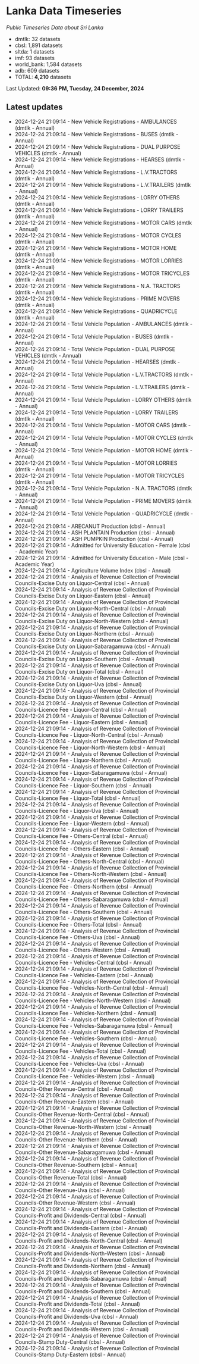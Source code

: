 # Lanka Data Timeseries
*Public Timeseries Data about Sri Lanka*

* dmtlk: 32 datasets
* cbsl: 1,891 datasets
* sltda: 1 datasets
* imf: 93 datasets
* world_bank: 1,584 datasets
* adb: 609 datasets
* TOTAL: **4,210** datasets

Last Updated: **09:36 PM, Tuesday, 24 December, 2024**

## Latest updates

* 2024-12-24 21:09:14 - New Vehicle Registrations - AMBULANCES (dmtlk - Annual)
* 2024-12-24 21:09:14 - New Vehicle Registrations - BUSES (dmtlk - Annual)
* 2024-12-24 21:09:14 - New Vehicle Registrations - DUAL PURPOSE VEHICLES (dmtlk - Annual)
* 2024-12-24 21:09:14 - New Vehicle Registrations - HEARSES (dmtlk - Annual)
* 2024-12-24 21:09:14 - New Vehicle Registrations - L.V.TRACTORS (dmtlk - Annual)
* 2024-12-24 21:09:14 - New Vehicle Registrations - L.V.TRAILERS (dmtlk - Annual)
* 2024-12-24 21:09:14 - New Vehicle Registrations - LORRY OTHERS (dmtlk - Annual)
* 2024-12-24 21:09:14 - New Vehicle Registrations - LORRY TRAILERS (dmtlk - Annual)
* 2024-12-24 21:09:14 - New Vehicle Registrations - MOTOR CARS (dmtlk - Annual)
* 2024-12-24 21:09:14 - New Vehicle Registrations - MOTOR CYCLES (dmtlk - Annual)
* 2024-12-24 21:09:14 - New Vehicle Registrations - MOTOR HOME (dmtlk - Annual)
* 2024-12-24 21:09:14 - New Vehicle Registrations - MOTOR LORRIES (dmtlk - Annual)
* 2024-12-24 21:09:14 - New Vehicle Registrations - MOTOR TRICYCLES (dmtlk - Annual)
* 2024-12-24 21:09:14 - New Vehicle Registrations - N.A. TRACTORS (dmtlk - Annual)
* 2024-12-24 21:09:14 - New Vehicle Registrations - PRIME MOVERS (dmtlk - Annual)
* 2024-12-24 21:09:14 - New Vehicle Registrations - QUADRICYCLE (dmtlk - Annual)
* 2024-12-24 21:09:14 - Total Vehicle Population - AMBULANCES (dmtlk - Annual)
* 2024-12-24 21:09:14 - Total Vehicle Population - BUSES (dmtlk - Annual)
* 2024-12-24 21:09:14 - Total Vehicle Population - DUAL PURPOSE VEHICLES (dmtlk - Annual)
* 2024-12-24 21:09:14 - Total Vehicle Population - HEARSES (dmtlk - Annual)
* 2024-12-24 21:09:14 - Total Vehicle Population - L.V.TRACTORS (dmtlk - Annual)
* 2024-12-24 21:09:14 - Total Vehicle Population - L.V.TRAILERS (dmtlk - Annual)
* 2024-12-24 21:09:14 - Total Vehicle Population - LORRY OTHERS (dmtlk - Annual)
* 2024-12-24 21:09:14 - Total Vehicle Population - LORRY TRAILERS (dmtlk - Annual)
* 2024-12-24 21:09:14 - Total Vehicle Population - MOTOR CARS (dmtlk - Annual)
* 2024-12-24 21:09:14 - Total Vehicle Population - MOTOR CYCLES (dmtlk - Annual)
* 2024-12-24 21:09:14 - Total Vehicle Population - MOTOR HOME (dmtlk - Annual)
* 2024-12-24 21:09:14 - Total Vehicle Population - MOTOR LORRIES (dmtlk - Annual)
* 2024-12-24 21:09:14 - Total Vehicle Population - MOTOR TRICYCLES (dmtlk - Annual)
* 2024-12-24 21:09:14 - Total Vehicle Population - N.A. TRACTORS (dmtlk - Annual)
* 2024-12-24 21:09:14 - Total Vehicle Population - PRIME MOVERS (dmtlk - Annual)
* 2024-12-24 21:09:14 - Total Vehicle Population - QUADRICYCLE (dmtlk - Annual)
* 2024-12-24 21:09:14 - ARECANUT Production (cbsl - Annual)
* 2024-12-24 21:09:14 - ASH PLANTAIN Production (cbsl - Annual)
* 2024-12-24 21:09:14 - ASH PUMPKIN Production (cbsl - Annual)
* 2024-12-24 21:09:14 - Admitted for University Education - Female (cbsl - Academic Year)
* 2024-12-24 21:09:14 - Admitted for University Education - Male (cbsl - Academic Year)
* 2024-12-24 21:09:14 - Agriculture Volume Index (cbsl - Annual)
* 2024-12-24 21:09:14 - Analysis of Revenue Collection of Provincial Councils-Excise Duty on Liquor-Central (cbsl - Annual)
* 2024-12-24 21:09:14 - Analysis of Revenue Collection of Provincial Councils-Excise Duty on Liquor-Eastern (cbsl - Annual)
* 2024-12-24 21:09:14 - Analysis of Revenue Collection of Provincial Councils-Excise Duty on Liquor-North-Central (cbsl - Annual)
* 2024-12-24 21:09:14 - Analysis of Revenue Collection of Provincial Councils-Excise Duty on Liquor-North-Western (cbsl - Annual)
* 2024-12-24 21:09:14 - Analysis of Revenue Collection of Provincial Councils-Excise Duty on Liquor-Northern (cbsl - Annual)
* 2024-12-24 21:09:14 - Analysis of Revenue Collection of Provincial Councils-Excise Duty on Liquor-Sabaragamuwa (cbsl - Annual)
* 2024-12-24 21:09:14 - Analysis of Revenue Collection of Provincial Councils-Excise Duty on Liquor-Southern (cbsl - Annual)
* 2024-12-24 21:09:14 - Analysis of Revenue Collection of Provincial Councils-Excise Duty on Liquor-Total (cbsl - Annual)
* 2024-12-24 21:09:14 - Analysis of Revenue Collection of Provincial Councils-Excise Duty on Liquor-Uva (cbsl - Annual)
* 2024-12-24 21:09:14 - Analysis of Revenue Collection of Provincial Councils-Excise Duty on Liquor-Western (cbsl - Annual)
* 2024-12-24 21:09:14 - Analysis of Revenue Collection of Provincial Councils-Licence Fee - Liquor-Central (cbsl - Annual)
* 2024-12-24 21:09:14 - Analysis of Revenue Collection of Provincial Councils-Licence Fee - Liquor-Eastern (cbsl - Annual)
* 2024-12-24 21:09:14 - Analysis of Revenue Collection of Provincial Councils-Licence Fee - Liquor-North-Central (cbsl - Annual)
* 2024-12-24 21:09:14 - Analysis of Revenue Collection of Provincial Councils-Licence Fee - Liquor-North-Western (cbsl - Annual)
* 2024-12-24 21:09:14 - Analysis of Revenue Collection of Provincial Councils-Licence Fee - Liquor-Northern (cbsl - Annual)
* 2024-12-24 21:09:14 - Analysis of Revenue Collection of Provincial Councils-Licence Fee - Liquor-Sabaragamuwa (cbsl - Annual)
* 2024-12-24 21:09:14 - Analysis of Revenue Collection of Provincial Councils-Licence Fee - Liquor-Southern (cbsl - Annual)
* 2024-12-24 21:09:14 - Analysis of Revenue Collection of Provincial Councils-Licence Fee - Liquor-Total (cbsl - Annual)
* 2024-12-24 21:09:14 - Analysis of Revenue Collection of Provincial Councils-Licence Fee - Liquor-Uva (cbsl - Annual)
* 2024-12-24 21:09:14 - Analysis of Revenue Collection of Provincial Councils-Licence Fee - Liquor-Western (cbsl - Annual)
* 2024-12-24 21:09:14 - Analysis of Revenue Collection of Provincial Councils-Licence Fee - Others-Central (cbsl - Annual)
* 2024-12-24 21:09:14 - Analysis of Revenue Collection of Provincial Councils-Licence Fee - Others-Eastern (cbsl - Annual)
* 2024-12-24 21:09:14 - Analysis of Revenue Collection of Provincial Councils-Licence Fee - Others-North-Central (cbsl - Annual)
* 2024-12-24 21:09:14 - Analysis of Revenue Collection of Provincial Councils-Licence Fee - Others-North-Western (cbsl - Annual)
* 2024-12-24 21:09:14 - Analysis of Revenue Collection of Provincial Councils-Licence Fee - Others-Northern (cbsl - Annual)
* 2024-12-24 21:09:14 - Analysis of Revenue Collection of Provincial Councils-Licence Fee - Others-Sabaragamuwa (cbsl - Annual)
* 2024-12-24 21:09:14 - Analysis of Revenue Collection of Provincial Councils-Licence Fee - Others-Southern (cbsl - Annual)
* 2024-12-24 21:09:14 - Analysis of Revenue Collection of Provincial Councils-Licence Fee - Others-Total (cbsl - Annual)
* 2024-12-24 21:09:14 - Analysis of Revenue Collection of Provincial Councils-Licence Fee - Others-Uva (cbsl - Annual)
* 2024-12-24 21:09:14 - Analysis of Revenue Collection of Provincial Councils-Licence Fee - Others-Western (cbsl - Annual)
* 2024-12-24 21:09:14 - Analysis of Revenue Collection of Provincial Councils-Licence Fee - Vehicles-Central (cbsl - Annual)
* 2024-12-24 21:09:14 - Analysis of Revenue Collection of Provincial Councils-Licence Fee - Vehicles-Eastern (cbsl - Annual)
* 2024-12-24 21:09:14 - Analysis of Revenue Collection of Provincial Councils-Licence Fee - Vehicles-North-Central (cbsl - Annual)
* 2024-12-24 21:09:14 - Analysis of Revenue Collection of Provincial Councils-Licence Fee - Vehicles-North-Western (cbsl - Annual)
* 2024-12-24 21:09:14 - Analysis of Revenue Collection of Provincial Councils-Licence Fee - Vehicles-Northern (cbsl - Annual)
* 2024-12-24 21:09:14 - Analysis of Revenue Collection of Provincial Councils-Licence Fee - Vehicles-Sabaragamuwa (cbsl - Annual)
* 2024-12-24 21:09:14 - Analysis of Revenue Collection of Provincial Councils-Licence Fee - Vehicles-Southern (cbsl - Annual)
* 2024-12-24 21:09:14 - Analysis of Revenue Collection of Provincial Councils-Licence Fee - Vehicles-Total (cbsl - Annual)
* 2024-12-24 21:09:14 - Analysis of Revenue Collection of Provincial Councils-Licence Fee - Vehicles-Uva (cbsl - Annual)
* 2024-12-24 21:09:14 - Analysis of Revenue Collection of Provincial Councils-Licence Fee - Vehicles-Western (cbsl - Annual)
* 2024-12-24 21:09:14 - Analysis of Revenue Collection of Provincial Councils-Other Revenue-Central (cbsl - Annual)
* 2024-12-24 21:09:14 - Analysis of Revenue Collection of Provincial Councils-Other Revenue-Eastern (cbsl - Annual)
* 2024-12-24 21:09:14 - Analysis of Revenue Collection of Provincial Councils-Other Revenue-North-Central (cbsl - Annual)
* 2024-12-24 21:09:14 - Analysis of Revenue Collection of Provincial Councils-Other Revenue-North-Western (cbsl - Annual)
* 2024-12-24 21:09:14 - Analysis of Revenue Collection of Provincial Councils-Other Revenue-Northern (cbsl - Annual)
* 2024-12-24 21:09:14 - Analysis of Revenue Collection of Provincial Councils-Other Revenue-Sabaragamuwa (cbsl - Annual)
* 2024-12-24 21:09:14 - Analysis of Revenue Collection of Provincial Councils-Other Revenue-Southern (cbsl - Annual)
* 2024-12-24 21:09:14 - Analysis of Revenue Collection of Provincial Councils-Other Revenue-Total (cbsl - Annual)
* 2024-12-24 21:09:14 - Analysis of Revenue Collection of Provincial Councils-Other Revenue-Uva (cbsl - Annual)
* 2024-12-24 21:09:14 - Analysis of Revenue Collection of Provincial Councils-Other Revenue-Western (cbsl - Annual)
* 2024-12-24 21:09:14 - Analysis of Revenue Collection of Provincial Councils-Profit and Dividends-Central (cbsl - Annual)
* 2024-12-24 21:09:14 - Analysis of Revenue Collection of Provincial Councils-Profit and Dividends-Eastern (cbsl - Annual)
* 2024-12-24 21:09:14 - Analysis of Revenue Collection of Provincial Councils-Profit and Dividends-North-Central (cbsl - Annual)
* 2024-12-24 21:09:14 - Analysis of Revenue Collection of Provincial Councils-Profit and Dividends-North-Western (cbsl - Annual)
* 2024-12-24 21:09:14 - Analysis of Revenue Collection of Provincial Councils-Profit and Dividends-Northern (cbsl - Annual)
* 2024-12-24 21:09:14 - Analysis of Revenue Collection of Provincial Councils-Profit and Dividends-Sabaragamuwa (cbsl - Annual)
* 2024-12-24 21:09:14 - Analysis of Revenue Collection of Provincial Councils-Profit and Dividends-Southern (cbsl - Annual)
* 2024-12-24 21:09:14 - Analysis of Revenue Collection of Provincial Councils-Profit and Dividends-Total (cbsl - Annual)
* 2024-12-24 21:09:14 - Analysis of Revenue Collection of Provincial Councils-Profit and Dividends-Uva (cbsl - Annual)
* 2024-12-24 21:09:14 - Analysis of Revenue Collection of Provincial Councils-Profit and Dividends-Western (cbsl - Annual)
* 2024-12-24 21:09:14 - Analysis of Revenue Collection of Provincial Councils-Stamp Duty-Central (cbsl - Annual)
* 2024-12-24 21:09:14 - Analysis of Revenue Collection of Provincial Councils-Stamp Duty-Eastern (cbsl - Annual)